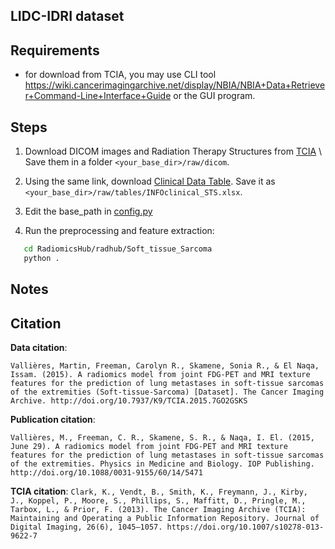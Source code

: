 ## LIDC-IDRI dataset

## Requirements

- for download from TCIA, you may use CLI tool https://wiki.cancerimagingarchive.net/display/NBIA/NBIA+Data+Retriever+Command-Line+Interface+Guide or the GUI program.

## Steps

1. Download DICOM images and Radiation Therapy Structures from [TCIA](https://wiki.cancerimagingarchive.net/pages/viewpage.action?pageId=21266533) \\
   Save them in a folder `<your_base_dir>/raw/dicom`.

2. Using the same link, download [Clinical Data Table](https://wiki.cancerimagingarchive.net/download/attachments/21266533/INFOclinical_STS.xlsx?version=1&modificationDate=1452628070860&api=v2). Save it as `<your_base_dir>/raw/tables/INFOclinical_STS.xlsx`.

3. Edit the base_path in [config.py](config.py)

4. Run the preprocessing and feature extraction:

```bash
   cd RadiomicsHub/radhub/Soft_tissue_Sarcoma
   python .
```

## Notes

## Citation

**Data citation**:

`Vallières, Martin, Freeman, Carolyn R., Skamene, Sonia R., & El Naqa, Issam. (2015). A radiomics model from joint FDG-PET and MRI texture features for the prediction of lung metastases in soft-tissue sarcomas of the extremities (Soft-tissue-Sarcoma) [Dataset]. The Cancer Imaging Archive. http://doi.org/10.7937/K9/TCIA.2015.7GO2GSKS`

**Publication citation**:

`Vallières, M., Freeman, C. R., Skamene, S. R., & Naqa, I. El. (2015, June 29). A radiomics model from joint FDG-PET and MRI texture features for the prediction of lung metastases in soft-tissue sarcomas of the extremities. Physics in Medicine and Biology. IOP Publishing. http://doi.org/10.1088/0031-9155/60/14/5471`

**TCIA citation**:
`Clark, K., Vendt, B., Smith, K., Freymann, J., Kirby, J., Koppel, P., Moore, S., Phillips, S., Maffitt, D., Pringle, M., Tarbox, L., & Prior, F. (2013). The Cancer Imaging Archive (TCIA): Maintaining and Operating a Public Information Repository. Journal of Digital Imaging, 26(6), 1045–1057. https://doi.org/10.1007/s10278-013-9622-7`
